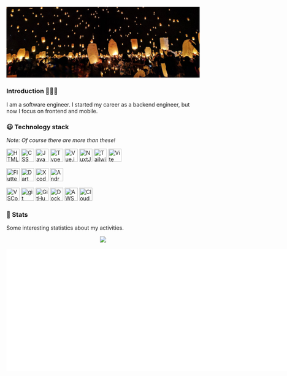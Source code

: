 ![Hero Image](resources/hero-image.jpg)

### Introduction 👋👋👋

I am a software engineer. I started my career as a backend engineer, but now I focus on frontend and mobile.

### 😃 Technology stack

*Note: Of course there are more than these!*

<img title="HTML" src="https://icon.icepanel.io/Technology/svg/HTML5.svg" width="34" height="34" /> <img title="CSS" src="https://icon.icepanel.io/Technology/svg/CSS3.svg" width="34" height="34" /> <img title="JavaScript" src="https://icon.icepanel.io/Technology/svg/JavaScript.svg" width="34" height="34" /> <img title="TypeScript" src="https://icon.icepanel.io/Technology/svg/TypeScript.svg" width="34" height="34" /> <img title="Vue.js" src="https://icon.icepanel.io/Technology/svg/Vue.js.svg" width="34" height="34" /> <img title="NuxtJS" src="https://icon.icepanel.io/Technology/svg/Nuxt-JS.svg" width="34" height="34" />  <img title="TailwindCSS" src="https://icon.icepanel.io/Technology/svg/Tailwind-CSS.svg" width="34" height="34" /> <img title="Vite" src="https://icon.icepanel.io/Technology/svg/Vite.js.svg" width="34" height="34" />

<img title="Flutter" src="https://icon.icepanel.io/Technology/svg/Flutter.svg" width="34" height="34" /> <img title="Dart" src="https://icon.icepanel.io/Technology/svg/Dart.svg" width="34" height="34" /> <img title="Xcode" src="https://icon.icepanel.io/Technology/svg/Xcode.svg" width="34" height="34" /> <img title="Android Studio" src="https://icon.icepanel.io/Technology/png-shadow-512/Android-Studio.png" width="34" height="34" />

<img title="VSCode" src="https://icon.icepanel.io/Technology/svg/Visual-Studio-Code-%28VS-Code%29.svg" width="34" height="34" /> <img title="git" src="https://icon.icepanel.io/Technology/svg/Git.svg" width="34" height="34" /> <img title="GitHub" src="https://icon.icepanel.io/Technology/png-shadow-512/GitHub.png" width="34" height="34" /> <img title="Docker" src="https://icon.icepanel.io/Technology/svg/Docker.svg" width="34" height="34" /> <img title="AWS" src="https://icon.icepanel.io/Technology/png-shadow-512/AWS.png" width="34" height="34" /> <img title="Cloudflare" src="https://icon.icepanel.io/Technology/svg/Cloudflare.svg" width="34" height="34" />

### 🧐 Stats

Some interesting statistics about my activities.

<p align="center">
  <img src="https://streak-stats.demolab.com?user=offich&theme=nightowl&border_radius=8" />
</p>

<div style="display: flex;">
  <img src="resources/general-metrics.svg" />
  <img src="resources/language-metrics.svg" />
</div>

